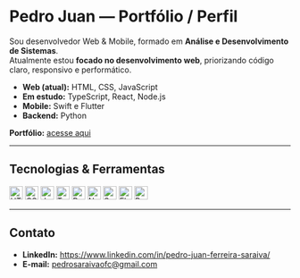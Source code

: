 # Pedro Juan — Portfólio / Perfil

Sou desenvolvedor Web & Mobile, formado em **Análise e Desenvolvimento de Sistemas**.  
Atualmente estou **focado no desenvolvimento web**, priorizando código claro, responsivo e performático.

- **Web (atual):** HTML, CSS, JavaScript  
- **Em estudo:** TypeScript, React, Node.js  
- **Mobile:** Swift e Flutter  
- **Backend:** Python

**Portfólio:** [acesse aqui](https://pedrojuan.dev)

---

## Tecnologias & Ferramentas
<p align="left">
  <img src="https://img.shields.io/badge/HTML5-E34F26?style=flat&logo=html5&logoColor=white" alt="HTML5" height="24"/>
  <img src="https://img.shields.io/badge/CSS3-1572B6?style=flat&logo=css3&logoColor=white" alt="CSS3" height="24"/>
  <img src="https://img.shields.io/badge/JavaScript-F7DF1E?style=flat&logo=javascript&logoColor=111" alt="JavaScript" height="24"/>
  <img src="https://img.shields.io/badge/TypeScript-3178C6?style=flat&logo=typescript&logoColor=white" alt="TypeScript" height="24"/>
  <img src="https://img.shields.io/badge/React-20232A?style=flat&logo=react&logoColor=61DAFB" alt="React" height="24"/>
  <img src="https://img.shields.io/badge/Node.js-339933?style=flat&logo=nodedotjs&logoColor=white" alt="Node.js" height="24"/>
  <img src="https://img.shields.io/badge/Swift-F54A2A?style=flat&logo=swift&logoColor=white" alt="Swift" height="24"/>
  <img src="https://img.shields.io/badge/Flutter-02569B?style=flat&logo=flutter&logoColor=white" alt="Flutter" height="24"/>
  <img src="https://img.shields.io/badge/Python-3776AB?style=flat&logo=python&logoColor=white" alt="Python" height="24"/>
</p>

---

## Contato
- **LinkedIn:** https://www.linkedin.com/in/pedro-juan-ferreira-saraiva/  
- **E-mail:** pedrosaraivaofc@gmail.com

<!-- ---

![Pedro Juan's GitHub stats](https://github-readme-stats.vercel.app/api?username=PedroJuanOfc&show_icons=true&theme=dark) -->
